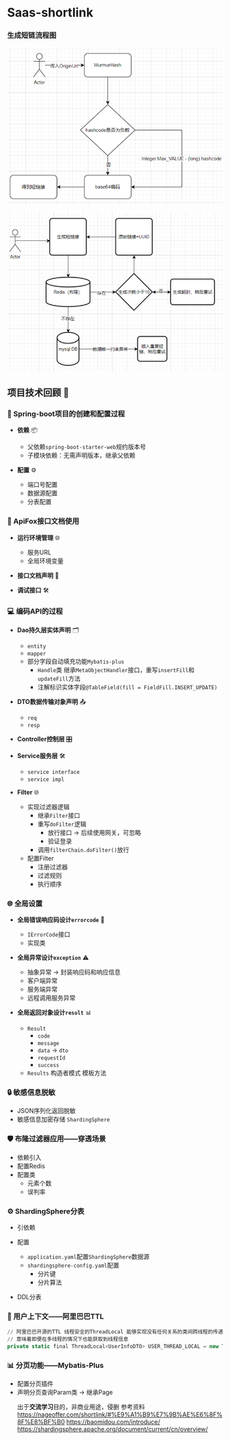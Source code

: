 # Saas-shortlink
### 生成短链流程图
![processing.png](processing.png)

![processing_.png](processing_.png)

## 项目技术回顾 🚀

### 🌱 Spring-boot项目的创建和配置过程

- **依赖** 📦
    - 父依赖`spring-boot-starter-web`规约版本号
    - 子模块依赖：无需声明版本，继承父依赖

- **配置** ⚙️
    - 端口号配置
    - 数据源配置
    - 分表配置

### 📄 ApiFox接口文档使用

- **运行环境管理** 🌐
    - 服务URL
    - 全局环境变量

- **接口文档声明** 📜

- **调试接口** 🛠️

### 💻 编码API的过程

- **Dao持久层实体声明** 🗂️
    - `entity`
    - `mapper`
    - 部分字段自动填充功能`Mybatis-plus`
        - `Handle`类 继承`MetaObjectHandler`接口，重写`insertFill`和`updateFill`方法
        - 注解标识实体字段`@TableField(fill = FieldFill.INSERT_UPDATE)`

- **DTO数据传输对象声明** 📤
    - `req`
    - `resp`

- **Controller控制层** 🎛️
- **Service服务层** 🛠️
    - `service interface`
    - `service impl`

- **Filter** 🌐
    - 实现过滤器逻辑
        - 继承`Filter`接口
        - 重写`doFilter`逻辑
            - 放行接口 -> 后续使用网关，可忽略
            - 验证登录
        - 调用`filterChain.doFilter()`放行
    - 配置Filter
        - 注册过滤器
        - 过滤规则
        - 执行顺序

### 🌐 全局设置

- **全局错误响应码设计`errorcode`** 🛑
    - `IErrorCode`接口
    - 实现类

- **全局异常设计`exception`** ⚠️
    - 抽象异常 -> 封装响应码和响应信息
    - 客户端异常
    - 服务端异常
    - 远程调用服务异常

- **全局返回对象设计`result`** 📊
    - `Result`
        - `code`
        - `message`
        - `data` -> `dto`
        - `requestId`
        - `success`
    - `Results` 构造者模式 模板方法

### 🔒 敏感信息脱敏

- JSON序列化返回脱敏
- 敏感信息加密存储 `ShardingSphere`

### 🛡️ 布隆过滤器应用——穿透场景

- 依赖引入
- 配置Redis
- 配置类
    - 元素个数
    - 误判率

### ⚙️ ShardingSphere分表

- 引依赖
- 配置
    - `application.yaml`配置`ShardingSphere`数据源
    - `shardingsphere-config.yaml`配置
        - 分片键
        - 分片算法

- DDL分表

### 👤 用户上下文——阿里巴巴TTL

```sql
// 阿里巴巴开源的TTL 线程安全的ThreadLocal 能够实现没有任何关系的类间跨线程的传递
// 意味着即便在多线程的情况下也能获取到线程信息
private static final ThreadLocal<UserInfoDTO> USER_THREAD_LOCAL = new TransmittableThreadLocal<>();

```
### 📊 分页功能——Mybatis-Plus
- 配置分页插件
- 声明分页查询Param类 -> 继承Page<Object>

出于**交流学习**目的，非商业用途，侵删
参考资料
https://nageoffer.com/shortlink/#%E9%A1%B9%E7%9B%AE%E6%8F%8F%E8%BF%B0
https://baomidou.com/introduce/
https://shardingsphere.apache.org/document/current/cn/overview/